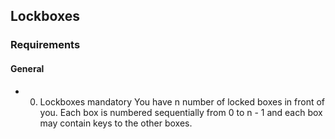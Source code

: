 ##  Lockboxes
### Requirements
#### General
* 0. Lockboxes mandatory
You have n number of locked boxes in front of you. Each box is numbered sequentially from 0 to n - 1 and each box may contain keys to the other boxes.